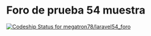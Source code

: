 # Foro de prueba 54 muestra

[![Codeship Status for megatron78/laravel54_foro](https://app.codeship.com/projects/c6f0cc10-1769-0135-b497-7aed07f4c9b9/status?branch=master)](https://app.codeship.com/projects/218536)

